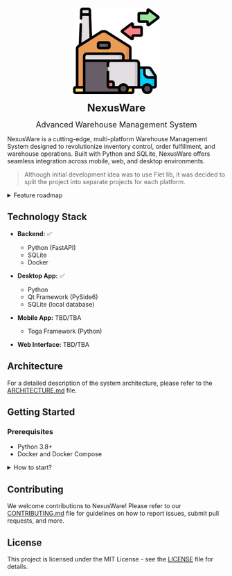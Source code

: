 <p align="center">
  <img src="./desktop_app/resources/icons/app_icon.png" alt="NexusWare Icon" width="200" height="200">
</p>
<p align="center">
  <b><span style="font-size:24px;">NexusWare</span></b>
</p>

<p align="center">
  <span style="font-size:18px;">Advanced Warehouse Management System</span>
</p>



NexusWare is a cutting-edge, multi-platform Warehouse Management System designed to revolutionize inventory control,
order fulfillment, and warehouse operations. Built with Python and SQLite, NexusWare offers seamless integration
across mobile, web, and desktop environments.

> Although initial development idea was to use Flet lib, it was decided to split the project into separate projects
> for each platform.

<details>
<summary>Feature roadmap</summary>

| Feature                     | Mobile | Web | Desktop |
|-----------------------------|--------|-----|---------|
| User Authentication         | ✅      | ✅   | ✅       |
| Inventory Management        | ✅      | ✅   | ✅       |
| Barcode/QR Scanning         | ✅      | -   | -       |
| Picking and Packing         | ✅      | ✅   | ✅       |
| Receiving                   | ✅      | ✅   | ✅       |
| Shipping                    | ✅      | ✅   | ✅       |
| Cycle Counting              | ✅      | ✅   | ✅       |
| Asset Tracking              | ✅      | ✅   | ✅       |
| Task Management             | ✅      | ✅   | ✅       |
| Real-time Communication     | ✅      | ✅   | ✅       |
| Offline Mode                | ✅      | -   | ✅       |
| Voice Control               | ✅      | -   | -       |
| Augmented Reality           | ✅      | -   | -       |
| Dashboard & Analytics       | -      | ✅   | ✅       |
| Order Management            | -      | ✅   | ✅       |
| Warehouse Layout            | -      | ✅   | ✅       |
| Labor Management            | -      | ✅   | ✅       |
| Supplier Management         | -      | ✅   | ✅       |
| Customer Management         | -      | ✅   | ✅       |
| Integration Hub             | -      | ✅   | ✅       |
| Document Management         | -      | ✅   | ✅       |
| Quality Control             | -      | ✅   | ✅       |
| Billing and Invoicing       | -      | ✅   | ✅       |
| Yard Management             | -      | ✅   | ✅       |
| System Administration       | -      | ✅   | ✅       |
| Offline Database Management | -      | -   | ✅       |
| Advanced Reporting          | -      | -   | ✅       |
| Inventory Planning          | -      | -   | ✅       |
| 3D Warehouse Visualization  | -      | -   | ✅       |
| Barcode and Label Design    | -      | -   | ✅       |
| Advanced Search and Filter  | -      | ✅   | ✅       |
| System Diagnostics          | -      | -   | ✅       |
| Training Mode               | -      | -   | ✅       |
| Customization Tools         | -      | -   | ✅       |

</details>

## Technology Stack

- **Backend:** ✅
  - Python (FastAPI)
  - SQLite
  - Docker

- **Desktop App:** ✅
  - Python
  - Qt Framework (PySide6)
  - SQLite (local database)

- **Mobile App:** TBD/TBA
  - Toga Framework (Python)
  

- **Web Interface:** TBD/TBA

## Architecture

For a detailed description of the system architecture, please refer to the [ARCHITECTURE.md](docs/ARCHITECTURE.md) file.

## Getting Started

### Prerequisites

- Python 3.8+
- Docker and Docker Compose

<details>
<summary>How to start?</summary>

1. Clone the repository:
```bash
git clone https://github.com/HardMax71/NexusWare.git
cd NexusWare
```

2. Start the server using Docker Compose:

```bash
docker-compose up --build
```

3. For desktop app:

```bash
# Create and activate virtual environment
python -m venv venv

# Activate virtual environment
# On Windows:
venv\Scripts\activate
# On macOS/Linux:
source venv/bin/activate

# Navigate to desktop app directory
cd desktop_app

# Install requirements
pip install -r requirements.txt

# Run the application
python main.py

# To deactivate virtual environment when done
deactivate
```

>![NOTE]
> Creds for admin user are:
> - **E-Mail:** admin@example.com
> - **Password:** admin

</details>

## Contributing

We welcome contributions to NexusWare! Please refer to our [CONTRIBUTING.md](docs/CONTRIBUTING.md) file for guidelines
on how to report issues, submit pull requests, and more.

## License

This project is licensed under the MIT License - see the [LICENSE](LICENSE) file for details.
